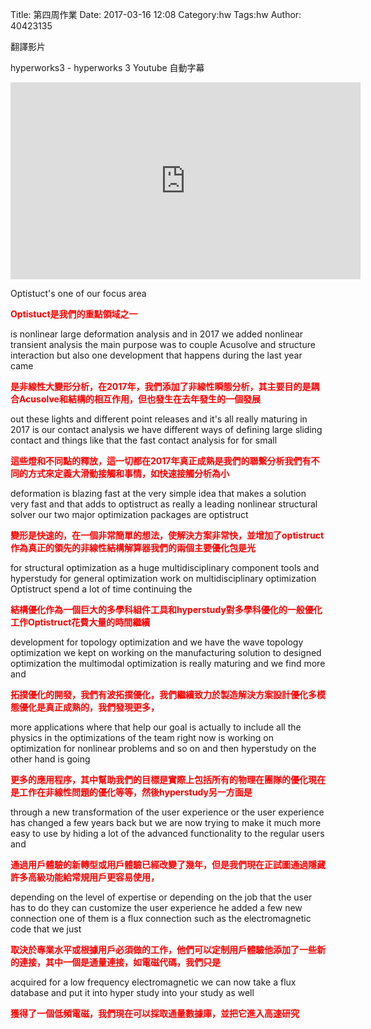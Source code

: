 Title: 第四周作業
Date: 2017-03-16 12:08
Category:hw
Tags:hw
Author: 40423135


翻譯影片
<!-- PELICAN_END_SUMMARY -->

hyperworks3 - hyperworks 3 Youtube 自動字幕
<iframe width="560" height="315" src="https://www.youtube.com/watch?v=Pn3tKkeFVgI" frameborder="0" allowfullscreen></iframe>

Optistuct's one of our focus area

<b><font color="red">Optistuct是我們的重點領域之一</font></b>

is nonlinear large deformation analysis and in 2017 we added nonlinear transient analysis the main purpose was to couple Acusolve and structure interaction but also one development that happens during the last year came

<b><font color="red">是非線性大變形分析，在2017年，我們添加了非線性瞬態分析，其主要目的是耦合Acusolve和結構的相互作用，但也發生在去年發生的一個發展</font></b>

out these lights and different point releases and it's all really maturing in 2017 is our contact analysis we have different ways of defining large sliding contact and things like that the fast contact analysis for for small

<b><font color="red">這些燈和不同點的釋放，這一切都在2017年真正成熟是我們的聯繫分析我們有不同的方式來定義大滑動接觸和事情，如快速接觸分析為小</font></b>

deformation is blazing fast at the very simple idea that makes a solution very fast and that adds to optistruct as really a leading nonlinear structural solver our two major optimization packages are optistruct

<b><font color="red">變形是快速的，在一個非常簡單的想法，使解決方案非常快，並增加了optistruct作為真正的領先的非線性結構解算器我們的兩個主要優化包是光</font></b>

for structural optimization as a huge multidisciplinary component tools and hyperstudy for general optimization work on multidisciplinary optimization Optistruct spend a lot of time continuing the

<b><font color="red">結構優化作為一個巨大的多學科組件工具和hyperstudy對多學科優化的一般優化工作Optistruct花費大量的時間繼續</font></b>

development for topology optimization and we have the wave topology optimization we kept on working on the manufacturing solution to designed optimization the multimodal optimization is really maturing and we find more and

<b><font color="red">拓撲優化的開發，我們有波拓撲優化，我們繼續致力於製造解決方案設計優化多模態優化是真正成熟的，我們發現更多，</font></b>

more applications where that help our goal is actually to include all the physics in the optimizations of the team right now is working on optimization for nonlinear problems and so on and then hyperstudy on the other hand is going

<b><font color="red">更多的應用程序，其中幫助我們的目標是實際上包括所有的物理在團隊的優化現在是工作在非線性問題的優化等等，然後hyperstudy另一方面是</font></b>

through a new transformation of the user experience or the user experience has changed a few years back but we are now trying to make it much more easy to use by hiding a lot of the advanced functionality to the regular users and

<b><font color="red">通過用戶體驗的新轉型或用戶體驗已經改變了幾年，但是我們現在正試圖通過隱藏許多高級功能給常規用戶更容易使用，</font></b>

depending on the level of expertise or depending on the job that the user has to do they can customize the user experience he added a few new connection one of them is a flux connection such as the electromagnetic code that we just

<b><font color="red">取決於專業水平或根據用戶必須做的工作，他們可以定制用戶體驗他添加了一些新的連接，其中一個是通量連接，如電磁代碼，我們只是</font></b>

acquired for a low frequency electromagnetic we can now take a flux database and put it into hyper study into your study as well

<b><font color="red">獲得了一個低頻電磁，我們現在可以採取通量數據庫，並把它進入高速研究</font></b>


